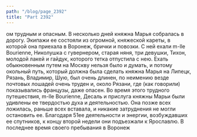 ```yaml
---
path: "/blog/page_2392"
title: "Part 2392"
---
```


ом трудным и опасным.
В несколько дней княжна Марья собралась в дорогу. Экипажи ее состояли из огромной, княжеской кареты, в которой она приехала в Воронеж, брички и повозки. С ней ехали m-lle Bourienne, Николушка с гувернером, старая няня, три девушки, Тихон, молодой лакей и гайдук, которого тетка отпустила с нею.
Ехать обыкновенным путем на Москву нельзя было и думать, и потому окольный путь, который должна была сделать княжна Марья на Липецк, Рязань, Владимир, Шую, был очень длинен, по неимению везде почтовых лошадей очень труден и, около Рязани, где (как говорили) показывались французы, даже опасен.
Во время этого трудного путешествия, m-llе Bourienne, Десаль и прислуга княжны Марьи были удивлены ее твердостью духа и деятельностью. Она позже всех ложилась, раньше всех вставала, и никакие затруднения не могли остановить ее. Благодаря 51ее деятельности и энергии, возбуждавших ее спутников, к концу второй недели они подъезжали к Ярославлю.
В последнее время своего пребывания в Воронеж
